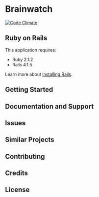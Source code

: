 Brainwatch
================
[![Code Climate](https://codeclimate.com/github/vmotsak/brainwatch/badges/gpa.svg)](https://codeclimate.com/github/vmotsak/brainwatch)

Ruby on Rails
-------------

This application requires:

- Ruby 2.1.2
- Rails 4.1.5

Learn more about [Installing Rails](http://railsapps.github.io/installing-rails.html).

Getting Started
---------------

Documentation and Support
-------------------------

Issues
-------------

Similar Projects
----------------

Contributing
------------

Credits
-------

License
-------
